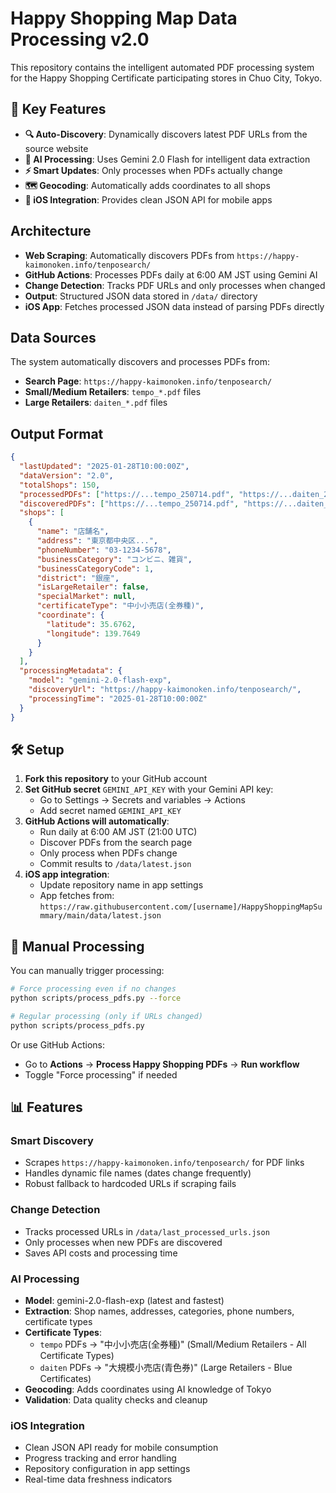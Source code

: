 # Happy Shopping Map Data Processing v2.0

This repository contains the intelligent automated PDF processing system for the Happy Shopping Certificate participating stores in Chuo City, Tokyo.

## 🚀 Key Features

- **🔍 Auto-Discovery**: Dynamically discovers latest PDF URLs from the source website
- **🤖 AI Processing**: Uses Gemini 2.0 Flash for intelligent data extraction
- **⚡ Smart Updates**: Only processes when PDFs actually change
- **🗺️ Geocoding**: Automatically adds coordinates to all shops
- **📱 iOS Integration**: Provides clean JSON API for mobile apps

## Architecture

- **Web Scraping**: Automatically discovers PDFs from `https://happy-kaimonoken.info/tenposearch/`
- **GitHub Actions**: Processes PDFs daily at 6:00 AM JST using Gemini AI
- **Change Detection**: Tracks PDF URLs and only processes when changed
- **Output**: Structured JSON data stored in `/data/` directory
- **iOS App**: Fetches processed JSON data instead of parsing PDFs directly

## Data Sources

The system automatically discovers and processes PDFs from:
- **Search Page**: `https://happy-kaimonoken.info/tenposearch/`
- **Small/Medium Retailers**: `tempo_*.pdf` files
- **Large Retailers**: `daiten_*.pdf` files

## Output Format

```json
{
  "lastUpdated": "2025-01-28T10:00:00Z",
  "dataVersion": "2.0",
  "totalShops": 150,
  "processedPDFs": ["https://...tempo_250714.pdf", "https://...daiten_250616.pdf"],
  "discoveredPDFs": ["https://...tempo_250714.pdf", "https://...daiten_250616.pdf"],
  "shops": [
    {
      "name": "店舗名",
      "address": "東京都中央区...",
      "phoneNumber": "03-1234-5678",
      "businessCategory": "コンビニ、雑貨",
      "businessCategoryCode": 1,
      "district": "銀座",
      "isLargeRetailer": false,
      "specialMarket": null,
      "certificateType": "中小小売店(全券種)",
      "coordinate": {
        "latitude": 35.6762,
        "longitude": 139.7649
      }
    }
  ],
  "processingMetadata": {
    "model": "gemini-2.0-flash-exp",
    "discoveryUrl": "https://happy-kaimonoken.info/tenposearch/",
    "processingTime": "2025-01-28T10:00:00Z"
  }
}
```

## 🛠️ Setup

1. **Fork this repository** to your GitHub account
2. **Set GitHub secret** `GEMINI_API_KEY` with your Gemini API key:
   - Go to Settings → Secrets and variables → Actions
   - Add secret named `GEMINI_API_KEY`
3. **GitHub Actions will automatically**:
   - Run daily at 6:00 AM JST (21:00 UTC)
   - Discover PDFs from the search page
   - Only process when PDFs change
   - Commit results to `/data/latest.json`
4. **iOS app integration**: 
   - Update repository name in app settings
   - App fetches from: `https://raw.githubusercontent.com/[username]/HappyShoppingMapSummary/main/data/latest.json`

## 🚀 Manual Processing

You can manually trigger processing:

```bash
# Force processing even if no changes
python scripts/process_pdfs.py --force

# Regular processing (only if URLs changed) 
python scripts/process_pdfs.py
```

Or use GitHub Actions:
- Go to **Actions** → **Process Happy Shopping PDFs** → **Run workflow**
- Toggle "Force processing" if needed

## 📊 Features

### Smart Discovery
- Scrapes `https://happy-kaimonoken.info/tenposearch/` for PDF links
- Handles dynamic file names (dates change frequently)
- Robust fallback to hardcoded URLs if scraping fails

### Change Detection
- Tracks processed URLs in `/data/last_processed_urls.json`
- Only processes when new PDFs are discovered
- Saves API costs and processing time

### AI Processing
- **Model**: gemini-2.0-flash-exp (latest and fastest)
- **Extraction**: Shop names, addresses, categories, phone numbers, certificate types
- **Certificate Types**: 
  - `tempo` PDFs → "中小小売店(全券種)" (Small/Medium Retailers - All Certificate Types)
  - `daiten` PDFs → "大規模小売店(青色券)" (Large Retailers - Blue Certificates)
- **Geocoding**: Adds coordinates using AI knowledge of Tokyo
- **Validation**: Data quality checks and cleanup

### iOS Integration
- Clean JSON API ready for mobile consumption
- Progress tracking and error handling
- Repository configuration in app settings
- Real-time data freshness indicators